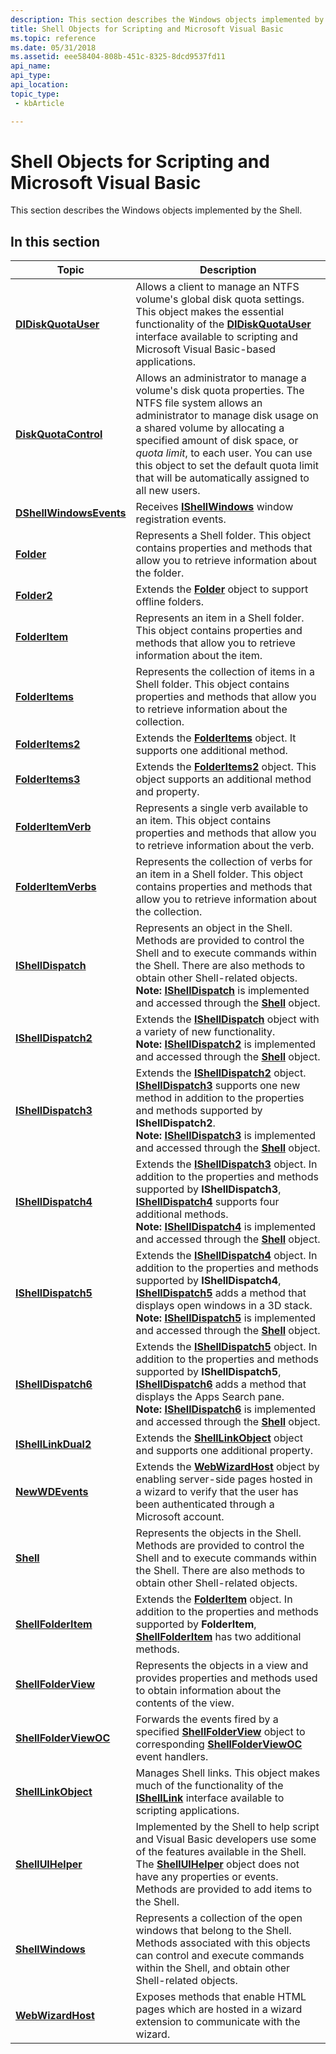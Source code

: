 ```yaml
---
description: This section describes the Windows objects implemented by the Shell.
title: Shell Objects for Scripting and Microsoft Visual Basic
ms.topic: reference
ms.date: 05/31/2018
ms.assetid: eee58404-808b-451c-8325-8dcd9537fd11
api_name: 
api_type: 
api_location: 
topic_type: 
 - kbArticle

---
```


# Shell Objects for Scripting and Microsoft Visual Basic

This section describes the Windows objects implemented by the Shell.

## In this section




| Topic | Description | 
|-------|-------------|
| <a href="didiskquotauser-object.md"><strong>DIDiskQuotaUser</strong></a><br /> | Allows a client to manage an NTFS volume's global disk quota settings. This object makes the essential functionality of the <a href="didiskquotauser-object.md"><strong>DIDiskQuotaUser</strong></a> interface available to scripting and Microsoft Visual Basic-based applications.<br /> | 
| <a href="diskquotacontrol-object.md"><strong>DiskQuotaControl</strong></a><br /> | Allows an administrator to manage a volume's disk quota properties. The NTFS file system allows an administrator to manage disk usage on a shared volume by allocating a specified amount of disk space, or <em>quota limit</em>, to each user. You can use this object to set the default quota limit that will be automatically assigned to all new users.<br /> | 
| <a href="dshellwindowsevents.md"><strong>DShellWindowsEvents</strong></a><br /> | Receives <a href="/windows/desktop/api/Exdisp/nn-exdisp-ishellwindows"><strong>IShellWindows</strong></a> window registration events. <br /> | 
| <a href="folder.md"><strong>Folder</strong></a><br /> | Represents a Shell folder. This object contains properties and methods that allow you to retrieve information about the folder.<br /> | 
| <a href="folder2-object.md"><strong>Folder2</strong></a><br /> | Extends the <a href="folder.md"><strong>Folder</strong></a> object to support offline folders.<br /> | 
| <a href="folderitem.md"><strong>FolderItem</strong></a><br /> | Represents an item in a Shell folder. This object contains properties and methods that allow you to retrieve information about the item.<br /> | 
| <a href="folderitems.md"><strong>FolderItems</strong></a><br /> | Represents the collection of items in a Shell folder. This object contains properties and methods that allow you to retrieve information about the collection.<br /> | 
| <a href="folderitems2-object.md"><strong>FolderItems2</strong></a><br /> | Extends the <a href="folderitems.md"><strong>FolderItems</strong></a> object. It supports one additional method.<br /> | 
| <a href="folderitems3-object.md"><strong>FolderItems3</strong></a><br /> | Extends the <a href="folderitems2-object.md"><strong>FolderItems2</strong></a> object. This object supports an additional method and property.<br /> | 
| <a href="folderitemverb.md"><strong>FolderItemVerb</strong></a><br /> | Represents a single verb available to an item. This object contains properties and methods that allow you to retrieve information about the verb.<br /> | 
| <a href="folderitemverbs.md"><strong>FolderItemVerbs</strong></a><br /> | Represents the collection of verbs for an item in a Shell folder. This object contains properties and methods that allow you to retrieve information about the collection.<br /> | 
| [**IShellDispatch**](ishelldispatch.md)<br> | Represents an object in the Shell. Methods are provided to control the Shell and to execute commands within the Shell. There are also methods to obtain other Shell-related objects. <br> **Note:** [**IShellDispatch**](ishelldispatch.md) is implemented and accessed through the [**Shell**](shell.md) object.<br> | 
| [**IShellDispatch2**](ishelldispatch2-object.md)<br> | Extends the [**IShellDispatch**](ishelldispatch.md) object with a variety of new functionality. <br> **Note:** [**IShellDispatch2**](ishelldispatch2-object.md) is implemented and accessed through the [**Shell**](shell.md) object.<br> | 
| [**IShellDispatch3**](ishelldispatch3.md)<br> | Extends the [**IShellDispatch2**](ishelldispatch2-object.md) object. [**IShellDispatch3**](ishelldispatch3.md) supports one new method in addition to the properties and methods supported by **IShellDispatch2**. <br> **Note:** [**IShellDispatch3**](ishelldispatch3.md) is implemented and accessed through the [**Shell**](shell.md) object.<br> | 
| [**IShellDispatch4**](ishelldispatch4.md)<br> | Extends the [**IShellDispatch3**](ishelldispatch3.md) object. In addition to the properties and methods supported by **IShellDispatch3**, [**IShellDispatch4**](ishelldispatch4.md) supports four additional methods. <br> **Note:** [**IShellDispatch4**](ishelldispatch4.md) is implemented and accessed through the [**Shell**](shell.md) object.<br> | 
| [**IShellDispatch5**](ishelldispatch5.md)<br> | Extends the [**IShellDispatch4**](ishelldispatch4.md) object. In addition to the properties and methods supported by **IShellDispatch4**, [**IShellDispatch5**](ishelldispatch5.md) adds a method that displays open windows in a 3D stack. <br> **Note:** [**IShellDispatch5**](ishelldispatch5.md) is implemented and accessed through the [**Shell**](shell.md) object.<br> | 
| [**IShellDispatch6**](ishelldispatch6.md)<br> | Extends the [**IShellDispatch5**](ishelldispatch5.md) object. In addition to the properties and methods supported by **IShellDispatch5**, [**IShellDispatch6**](ishelldispatch6.md) adds a method that displays the Apps Search pane. <br> **Note:** [**IShellDispatch6**](ishelldispatch6.md) is implemented and accessed through the [**Shell**](shell.md) object.<br> | 
| <a href="ishelllinkdual2-object.md"><strong>IShellLinkDual2</strong></a><br /> | Extends the <a href="shelllinkobject-object.md"><strong>ShellLinkObject</strong></a> object and supports one additional property.<br /> | 
| <a href="newwdevents.md"><strong>NewWDEvents</strong></a><br /> | Extends the <a href="webwizardhost.md"><strong>WebWizardHost</strong></a> object by enabling server-side pages hosted in a wizard to verify that the user has been authenticated through a Microsoft account.<br /> | 
| <a href="shell.md"><strong>Shell</strong></a><br /> | Represents the objects in the Shell. Methods are provided to control the Shell and to execute commands within the Shell. There are also methods to obtain other Shell-related objects.<br /> | 
| <a href="shellfolderitem-object.md"><strong>ShellFolderItem</strong></a><br /> | Extends the <a href="folderitem.md"><strong>FolderItem</strong></a> object. In addition to the properties and methods supported by <strong>FolderItem</strong>, <a href="shellfolderitem-object.md"><strong>ShellFolderItem</strong></a> has two additional methods.<br /> | 
| <a href="shellfolderview.md"><strong>ShellFolderView</strong></a><br /> | Represents the objects in a view and provides properties and methods used to obtain information about the contents of the view.<br /> | 
| <a href="shellfolderviewoc-object.md"><strong>ShellFolderViewOC</strong></a><br /> | Forwards the events fired by a specified <a href="shellfolderview.md"><strong>ShellFolderView</strong></a> object to corresponding <a href="shellfolderviewoc-object.md"><strong>ShellFolderViewOC</strong></a> event handlers.<br /> | 
| <a href="shelllinkobject-object.md"><strong>ShellLinkObject</strong></a><br /> | Manages Shell links. This object makes much of the functionality of the <a href="/windows/desktop/api/Shobjidl_core/nn-shobjidl_core-ishelllinka"><strong>IShellLink</strong></a> interface available to scripting applications. <br /> | 
| <a href="shelluihelper.md"><strong>ShellUIHelper</strong></a><br /> | Implemented by the Shell to help script and Visual Basic developers use some of the features available in the Shell. The <a href="shelluihelper.md"><strong>ShellUIHelper</strong></a> object does not have any properties or events. Methods are provided to add items to the Shell.<br /> | 
| <a href="shellwindows.md"><strong>ShellWindows</strong></a><br /> | Represents a collection of the open windows that belong to the Shell. Methods associated with this objects can control and execute commands within the Shell, and obtain other Shell-related objects.<br /> | 
| <a href="webwizardhost.md"><strong>WebWizardHost</strong></a><br /> | Exposes methods that enable HTML pages which are hosted in a wizard extension to communicate with the wizard.<br /> | 




 

 

 




